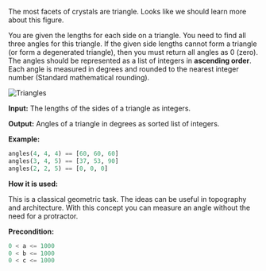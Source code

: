 The most facets of crystals are triangle.
Looks like we should learn more about this figure.

You are given the lengths for each side on a triangle.
You need to find all three angles for this triangle.
If the given side lengths cannot form a triangle (or form a degenerated triangle),
then you must return all angles as 0 (zero).
The angles should be represented as a list of integers in **ascending order**.
Each angle is measured in degrees and rounded to the nearest integer number (Standard mathematical rounding).

![Triangles](triangle-angles.png.svg)

**Input:** The lengths of the sides of a triangle as integers. 

**Output:** Angles of a triangle in degrees as sorted list of integers.

**Example:**

```python
angles(4, 4, 4) == [60, 60, 60]
angles(3, 4, 5) == [37, 53, 90]
angles(2, 2, 5) == [0, 0, 0]
```
**How it is used:**

This is a classical geometric task. The ideas can be useful in topography and architecture.
With this concept you can measure an angle without the need for a protractor.

**Precondition:**
```python
0 < a <= 1000
0 < b <= 1000
0 < c <= 1000
```

